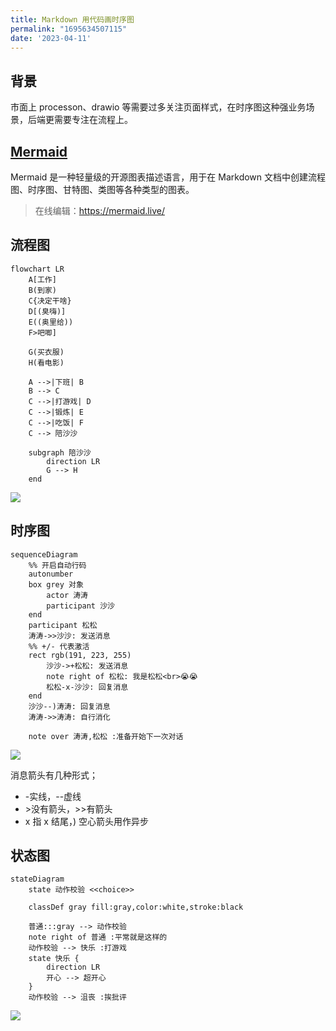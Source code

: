 ```yaml
---
title: Markdown 用代码画时序图
permalink: "1695634507115"
date: '2023-04-11'
---
```


## 背景

市面上 processon、drawio 等需要过多关注页面样式，在时序图这种强业务场景，后端更需要专注在流程上。

## [Mermaid](https://mermaid.js.org/)

Mermaid 是一种轻量级的开源图表描述语言，用于在 Markdown 文档中创建流程图、时序图、甘特图、类图等各种类型的图表。

> 在线编辑：https://mermaid.live/

## 流程图

```mermaid
flowchart LR
    A[工作]
    B(到家)
    C{决定干啥}
    D[(臭嗨)]
    E((奥里给))
    F>吧唧]

    G(买衣服)
    H(看电影)

    A -->|下班| B
    B --> C
    C -->|打游戏| D
    C -->|锻炼| E
    C -->|吃饭| F
    C --> 陪沙沙

    subgraph 陪沙沙
        direction LR
        G --> H
    end
```

![](http://media.caojiantao.site:1024/blog/fba2130e-942d-4eab-8895-df1ada98b822.jpg)

## 时序图

```mermaid
sequenceDiagram
    %% 开启自动行码
    autonumber
    box grey 对象
        actor 涛涛
        participant 沙沙
    end
    participant 松松
    涛涛->>沙沙: 发送消息
    %% +/- 代表激活
    rect rgb(191, 223, 255)
        沙沙->+松松: 发送消息
        note right of 松松: 我是松松<br>😭😭
        松松-x-沙沙: 回复消息
    end
    沙沙--)涛涛: 回复消息
    涛涛->>涛涛: 自行消化

    note over 涛涛,松松 :准备开始下一次对话
```

![](http://media.caojiantao.site:1024/blog/c72a9c26-dd30-41aa-a54a-35d17fe383ad.jpg)

消息箭头有几种形式；
- -实线，--虚线
- \>没有箭头，>>有箭头
- x 指 x 结尾，) 空心箭头用作异步 

## 状态图

```mermaid
stateDiagram
    state 动作校验 <<choice>>

    classDef gray fill:gray,color:white,stroke:black

    普通:::gray --> 动作校验
    note right of 普通 :平常就是这样的
    动作校验 --> 快乐 :打游戏
    state 快乐 {
        direction LR
        开心 --> 超开心
    } 
    动作校验 --> 沮丧 :挨批评
```

![](http://media.caojiantao.site:1024/blog/d2eb5927-2121-4460-b1b4-cbcd96b98682.jpg)